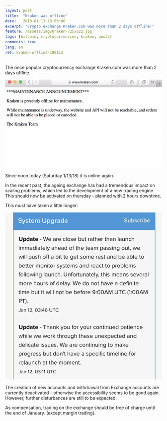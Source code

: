 ```yaml
---
layout: post
title:  "Kraken was offline"
date:   2018-01-13 19:00:00
excerpt: "Crypto exchange Kraken.com was more than 2 days offline!"
feature: /assets/img/Kraken-725x322.jpg
tags: [bitcoin, cryptocurrencies, kraken, posts]
comments: true
lang: en
ref: kraken-offline-180113
---
```


The once popular cryptocurrency exchange Kraken.com was  more than 2 days 
offline. 

![](/assets/img/Kraken-Offline.png)

Since noon today (Saturday 1/13/18) it is online again.

In the recent past, the ageing exchange has had a tremendous impact on
scaling problems, which led to the development of a new trading engine.
This should now be activated on thursday - planned with 2 hours downtime. 

This must have taken a little longer:

![](/assets/img/DTUMGkvVwAARD05.jpg)

The creation of new accounts and withdrawal from Exchange accounts
are currently deactivated - otherwise the accessibility seems to be good again. 
However, further disturbances are still to be expected.

As compensation, trading on the exchange should be free of charge until the end of January.
(except margin trading).